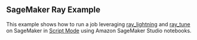 ## SageMaker Ray Example
This example shows how to run a job leveraging [ray_lightning](https://github.com/ray-project/ray_lightning) and [ray_tune](https://docs.ray.io/en/latest/tune/index.html) on SageMaker in [Script Mode](https://sagemaker-examples.readthedocs.io/en/latest/sagemaker-script-mode/sagemaker-script-mode.html) using Amazon SageMaker Studio notebooks.
